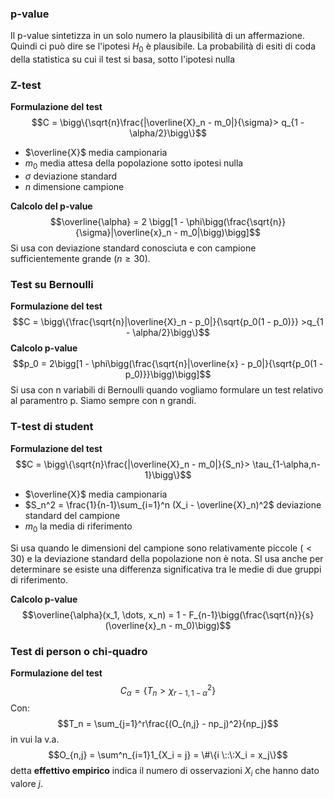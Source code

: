 ### p-value
Il p-value sintetizza in un solo numero la plausibilità di un affermazione. Quindi ci può dire se l'ipotesi $H_0$ è plausibile. 
La probabilità di esiti di coda della statistica su cui il test si basa, sotto l'ipotesi nulla
### Z-test
**Formulazione del test**
$$C = \bigg\{\sqrt{n}\frac{|\overline{X}_n - m_0|}{\sigma}> q_{1 - \alpha/2}\bigg\}$$
- $\overline{X}$ media campionaria
- $m_0$ media attesa della popolazione sotto ipotesi nulla
- $\sigma$ deviazione standard
- $n$ dimensione campione

**Calcolo del p-value**
$$\overline{\alpha} = 2 \bigg[1 - \phi\bigg(\frac{\sqrt{n}}{\sigma}|\overline{x}_n - m_0|\bigg)\bigg]$$
Si usa con deviazione standard conosciuta e con campione sufficientemente grande ($n \geq 30$).
### Test su Bernoulli
**Formulazione del test**
$$C = \bigg\{\frac{\sqrt{n}|\overline{X}_n - p_0|}{\sqrt{p_0(1 - p_0)}} >q_{1 - \alpha/2}\bigg\}$$
**Calcolo p-value**
$$p_0 = 2\bigg[1 - \phi\bigg(\frac{\sqrt{n}|\overline{x} - p_0|}{\sqrt{p_0(1 - p_0)}}\bigg)\bigg]$$
Si usa con n variabili di Bernoulli quando vogliamo formulare un test relativo al paramentro p. Siamo sempre con n grandi.
### T-test di student
**Formulazione del test**
$$C = \bigg\{\sqrt{n}\frac{|\overline{X}_n - m_0|}{S_n}> \tau_{1-\alpha,n-1}\bigg\}$$
- $\overline{X}$ media campionaria
- $S_n^2 = \frac{1}{n-1}\sum_{i=1}^n (X_i - \overline{X}_n)^2$ deviazione standard del campione
- $m_0$ la media di riferimento

Si usa quando le dimensioni del campione sono relativamente piccole ($< 30$) e la deviazione standard della popolazione non è nota.
SI usa anche per determinare se esiste una differenza significativa tra le medie di due gruppi di riferimento.

**Calcolo p-value**
$$\overline{\alpha}(x_1, \dots, x_n) = 1 - F_{n-1}\bigg(\frac{\sqrt{n}}{s}(\overline{x}_n - m_0)\bigg)$$
### Test di person o chi-quadro
**Formulazione del test**
$$C_{\alpha} = \{T_n > \chi^2_{r-1, 1-\alpha}\}$$
Con: $$T_n = \sum_{j=1}^r\frac{(O_{n,j} - np_j)^2}{np_j}$$
in vui la v.a. $$O_{n,j} = \sum^n_{i=1}1_{X_i = j} = \#\{i \::\:X_i = x_j\}$$
detta **effettivo empirico** indica il numero di osservazioni $X_i$ che hanno dato valore $j$.